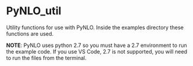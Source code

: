 # PyNLO_util
Utility functions for use with PyNLO. Inside the examples directory these functions are used.

**NOTE**: PyNLO uses python 2.7 so you must have a 2.7 environment to run the example code. If you use VS Code, 2.7 is not supported, you will need to run the files from the terminal.
